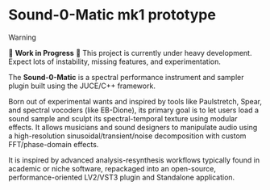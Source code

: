 # Sound-0-Matic mk1 prototype

> [!WARNING]
> 🚧 **Work in Progress** 🚧
> This project is currently under heavy development. Expect lots of instability, missing features, and experimentation.

The **Sound-0-Matic** is a spectral performance instrument and sampler plugin built using the JUCE/C++ framework.

 Born out of experimental wants and inspired by tools like Paulstretch, Spear, and spectral vocoders (like EB-Dione), its primary goal is to let users load a sound sample and sculpt its spectral-temporal texture using modular effects. It allows musicians and sound designers to manipulate audio using a high-resolution sinusoidal/transient/noise decomposition with custom FFT/phase-domain effects.

 It is inspired by advanced analysis-resynthesis workflows typically found in academic or niche software, repackaged into an open-source, performance-oriented LV2/VST3 plugin and Standalone application.
